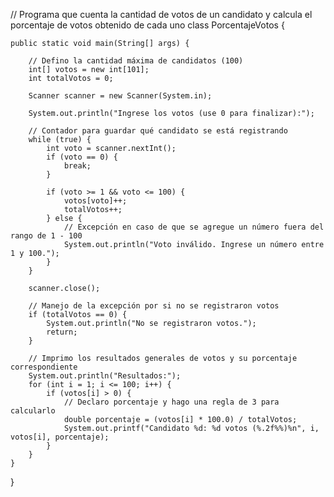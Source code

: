 // Programa que cuenta la cantidad de votos de un candidato y calcula el porcentaje de votos obtenido de cada uno
class PorcentajeVotos { 

    public static void main(String[] args) {
        
        // Defino la cantidad máxima de candidatos (100)
        int[] votos = new int[101]; 
        int totalVotos = 0;

        Scanner scanner = new Scanner(System.in); 

        System.out.println("Ingrese los votos (use 0 para finalizar):");

        // Contador para guardar qué candidato se está registrando
        while (true) {
            int voto = scanner.nextInt();
            if (voto == 0) {
                break;
            }

            if (voto >= 1 && voto <= 100) {
                votos[voto]++; 
                totalVotos++;
            } else {
                // Excepción en caso de que se agregue un número fuera del rango de 1 - 100
                System.out.println("Voto inválido. Ingrese un número entre 1 y 100.");
            }
        }

        scanner.close(); 
       
        // Manejo de la excepción por si no se registraron votos
        if (totalVotos == 0) {
            System.out.println("No se registraron votos.");
            return;
        }

        // Imprimo los resultados generales de votos y su porcentaje correspondiente
        System.out.println("Resultados:");
        for (int i = 1; i <= 100; i++) {
            if (votos[i] > 0) {
                // Declaro porcentaje y hago una regla de 3 para calcularlo
                double porcentaje = (votos[i] * 100.0) / totalVotos;
                System.out.printf("Candidato %d: %d votos (%.2f%%)%n", i, votos[i], porcentaje);
            }
        }
    }
}

